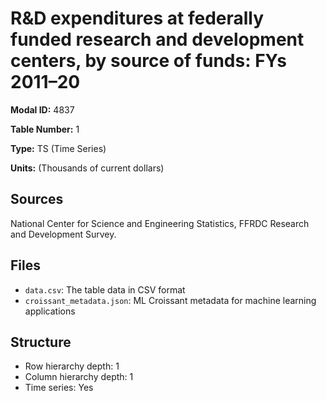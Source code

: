 # R&D expenditures at federally funded research and development centers, by source of funds: FYs 2011&#8211;20

**Modal ID:** 4837

**Table Number:** 1

**Type:** TS (Time Series)

**Units:** (Thousands of current dollars)

## Sources

National Center for Science and Engineering Statistics, FFRDC Research and Development Survey.

## Files

- `data.csv`: The table data in CSV format
- `croissant_metadata.json`: ML Croissant metadata for machine learning applications

## Structure

- Row hierarchy depth: 1
- Column hierarchy depth: 1
- Time series: Yes
